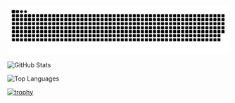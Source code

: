 ![Snake Game](https://raw.githubusercontent.com/sminerport/snk/output/github-contribution-grid-snake.svg)

![GitHub Stats](https://github-readme-stats.vercel.app/api?username=sminerport&show_icons=true&theme=default&count_private=true)

![Top Languages](https://github-readme-stats.vercel.app/api/top-langs/?username=sminerport&layout=compact&theme=default)

[![trophy](https://github-profile-trophy.vercel.app/?username=sminerport&theme=flat&no-frame=true&margin-w=15)](https://github.com/ryo-ma/github-profile-trophy)

